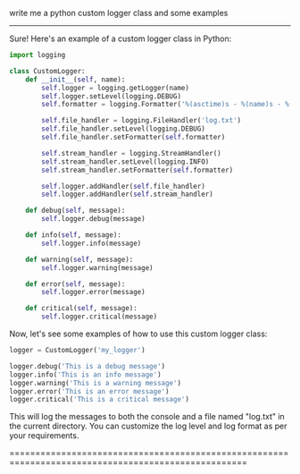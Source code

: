 write me a python custom logger class and some examples

------------------------------

Sure! Here's an example of a custom logger class in Python:

```python
import logging

class CustomLogger:
    def __init__(self, name):
        self.logger = logging.getLogger(name)
        self.logger.setLevel(logging.DEBUG)
        self.formatter = logging.Formatter('%(asctime)s - %(name)s - %(levelname)s - %(message)s')

        self.file_handler = logging.FileHandler('log.txt')
        self.file_handler.setLevel(logging.DEBUG)
        self.file_handler.setFormatter(self.formatter)

        self.stream_handler = logging.StreamHandler()
        self.stream_handler.setLevel(logging.INFO)
        self.stream_handler.setFormatter(self.formatter)

        self.logger.addHandler(self.file_handler)
        self.logger.addHandler(self.stream_handler)

    def debug(self, message):
        self.logger.debug(message)

    def info(self, message):
        self.logger.info(message)

    def warning(self, message):
        self.logger.warning(message)

    def error(self, message):
        self.logger.error(message)

    def critical(self, message):
        self.logger.critical(message)
```

Now, let's see some examples of how to use this custom logger class:

```python
logger = CustomLogger('my_logger')

logger.debug('This is a debug message')
logger.info('This is an info message')
logger.warning('This is a warning message')
logger.error('This is an error message')
logger.critical('This is a critical message')
```

This will log the messages to both the console and a file named "log.txt" in the current directory. You can customize the log level and log format as per your requirements.

====================================================================================================


